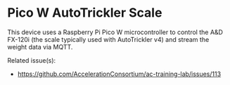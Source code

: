 # Pico W AutoTrickler Scale

This device uses a Raspberry Pi Pico W microcontroller to control the A&D FX-120i (the scale typically used with AutoTrickler v4) and stream the weight data via MQTT.

Related issue(s):

- https://github.com/AccelerationConsortium/ac-training-lab/issues/113

